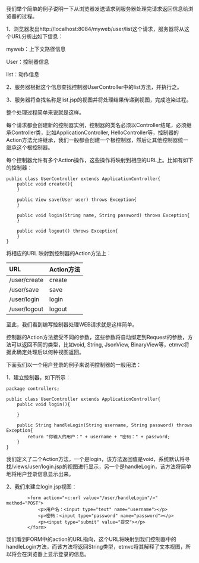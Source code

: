 我们举个简单的例子说明一下从浏览器发送请求到服务器处理完请求返回信息给浏览器的过程。

1、浏览器发出http://localhost:8084/myweb/user/list这个请求，服务器将从这个URL分析出如下信息：

myweb：上下文路径信息

User：控制器信息

list：动作信息

2、服务器根据这个信息查找控制器UserController中的list方法，并执行之。

3、服务器将查找名称是list.jsp的视图并将处理结果传递到视图，完成渲染过程。

整个处理过程简单来说就是这样。

每个请求都会创建新的控制器实例，控制器的类名必须以Controller结尾，必须继承Controller类，比如ApplicationController, HelloController等，控制器的Action方法允许继承，我们一般都会创建一个根控制器，然后让其他控制器统一继承这个根控制器。

每个控制器允许有多个Action操作，这些操作将映射到相应的URL上。比如有如下的控制器：

```
public class UserController extends ApplicationController{
    public void create(){
    }

    public View save(User user) throws Exception{
    }
    
    public void login(String name, String password) throws Exception{
    }

    public void logout() throws Exception{
    }
}
```
将相应的URL 映射到控制器的Action方法上：

|URL|Action方法|
|:--|:-----------|
|/user/create |create |
|/user/save |save |
|/user/login |login |
|/user/logout| logout |

至此，我们看到编写控制器处理WEB请求就是这样简单。

控制器的Action方法接受不同的参数，这些参数将自动绑定到Request的参数，方法可以返回不同的类型，比如void, String, JsonView, BinaryView等，etmvc将据此确定处理后以何种视图返回。

下面我们以一个用户登录的例子来说明控制器的一般用法：

1、建立控制器，如下所示：
```
package controllers;

public class UserController extends ApplicationController{
    public void login(){

    }

    public String handleLogin(String username, String password) throws Exception{
        return "你输入的用户：" + username + "密码：" + password;
    }
}
```

我们定义了二个Action方法，一个是login，该方法返回值是void，系统默认将寻找/views/user/login.jsp的视图进行显示，另一个是handleLogin，该方法将简单地将用户登录信息显示出来。

2、我们来建立login.jsp视图：
```
        <form action="<c:url value="/user/handleLogin"/>" method="POST">
            <p>用户名：<input type="text" name="username"></p>
            <p>密码：<input type="password" name="password"></p>
            <p><input type="submit" value="提交"></p>
        </form>
```

我们看到FORM中的action的URL指向，这个URL将映射到我们控制器中的handleLogin方法，而该方法将返回String类型，etmvc将其解释了文本视图，所以将会在浏览器上显示登录的信息。